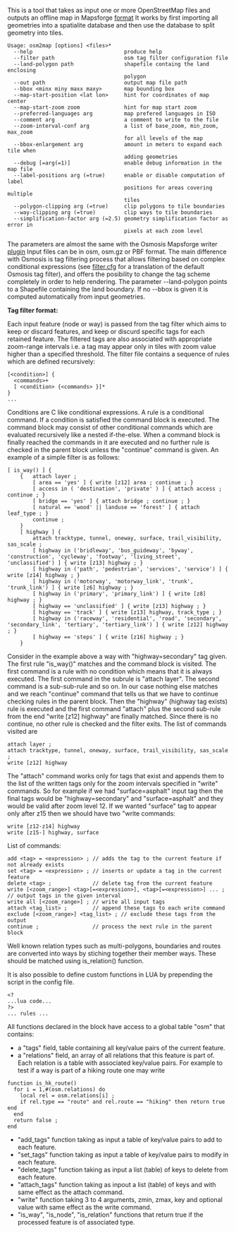 This is a tool that takes as input one or more OpenStreetMap files and outputs an offline map in Mapsforge [format](https://github.com/mapsforge/mapsforge/blob/master/docs/Specification-Binary-Map-File.md)
It works by first importing all geometries into a spatialite database and then use the database to split geometry into tiles.
```
Usage: osm2map [options] <files>*
  --help                             produce help
  --filter path                      osm tag filter configuration file
  --land-polygon path                shapefile containg the land enclosing 
                                     polygon
  --out path                         output map file path
  --bbox <minx miny maxx maxy>       map bounding box
  --map-start-position <lat lon>     hint for coordinates of map center
  --map-start-zoom zoom              hint for map start zoom
  --preferred-languages arg          map prefered languages in ISO
  --comment arg                      a comment to write to the file
  --zoom-interval-conf arg           a list of base_zoom, min_zoom, max_zoom 
                                     for all levels of the map
  --bbox-enlargement arg             amount in meters to expand each tile when 
                                     adding geometries
  --debug [=arg(=1)]                 enable debug information in the map file
  --label-positions arg (=true)      enable or disable computation of label 
                                     positions for areas covering multiple 
                                     tiles
  --polygon-clipping arg (=true)     clip polygons to tile boundaries
  --way-clipping arg (=true)         clip ways to tile boundaries
  --simplification-factor arg (=2.5) geometry simplification factor as error in
                                     pixels at each zoom level
```
The parameters are almost the same with the Osmosis Mapsforge writer [plugin](https://github.com/mapsforge/mapsforge/blob/master/docs/Getting-Started-Map-Writer.md)
Input files can be in osm, osm.gz or PBF format. The main difference with Osmosis is tag filtering process that allows filtering 
based on complex  conditional expressions (see [filter.cfg](https://github.com/malasiot/mftools/blob/master/data/filter.cfg) for a translation of the default Osmosis tag filter), and offers the posibility to change the tag scheme 
completely in order to help rendering. The parameter --land-polygon points to a Shapefile containing the land boundary. 
If no --bbox is given it is computed automatically from input geometries. 

**Tag filter format:**

Each input feature (node or way) is passed from the tag filter which aims to keep or discard features, and keep or discurd specific 
tags for each retained feature. The filtered tags are also associated with appropriate zoom-range intervals i.e. a tag may appear 
only in tiles with zoom value higher than a specified threshold. The filter file contains a sequence of rules which are defined 
recursively:
```
[<condition>] {
  <commands>+
  [ <condition> {<commands> }]*
}
...
```
Conditions are C like conditional expressions. A rule is a conditional command. If a condition is satisfied the command block is executed. The command block may consist of 
other conditional commands which are evaluated recursively like a nested if-the-else. When a command block is finally reached 
the commands in it are executed and no further rule is checked in the parent block unless the "continue" command is given. 
An example of a simple filter is as follows:
```
[ is_way() ] { 
    {   attach layer ; 
        [ area == 'yes' ] { write [z12] area ; continue ; }
        [ access in ( 'destination', 'private' ) ] { attach access ; continue ; }
        [ bridge == 'yes' ] { attach bridge ; continue ; }
        [ natural == 'wood' || landuse == 'forest' ] { attach leaf_type ; }  
        continue ; 
    }
    [ highway ] {
        attach tracktype, tunnel, oneway, surface, trail_visibility, sas_scale ; 
        [ highway in ('bridleway', 'bus_guideway', 'byway', 'construction', 'cycleway', 'footway', 'living_street', 'unclassified') ] { write [z13] highway ; }
        [ highway in ('path', 'pedestrian', 'services', 'service') ] { write [z14] highway ; }
        [ highway in ('motorway', 'motorway_link', 'trunk', 'trunk_link') ] { write [z6] highway ; }
        [ highway in ('primary', 'primary_link') ] { write [z8] highway ; }
        [ highway == 'unclassified' ] { write [z13] highway ; }
        [ highway == 'track' ] { write [z13] highway, track_type ; }
        [ highway in ('raceway', 'residential', 'road', 'secondary', 'secondary_link', 'tertiary', 'tertiary_link') ] { write [z12] highway ; }
        [ highway == 'steps' ] { write [z16] highway ; }
    }
```
Consider in the example above a way with "highway=secondary" tag given. The first rule "is_way()" matches and the command block
is visited.
The first command is a rule with no condition which means that it is always executed. The first command in the subrule is "attach layer".
The second command is a sub-sub-rule and so on. In our case nothing else matches and we reach "continue" command that tells us 
that we have to continue checking rules in the parent block. Then the "highway" (highway tag exists) rule is executed and the 
first command "attach" plus the second sub-rule from the end "write [z12] highway" are finally matched. Since there is no continue, 
no other rule is checked and the filter exits. The list of commands visited are 
```
attach layer ;
attach tracktype, tunnel, oneway, surface, trail_visibility, sas_scale ; 
write [z12] highway
```
The "attach" command works only for tags that exist and appends them to the list of the written tags only for the zoom intervals specified
in "write" commands. So for example if we had "surface=asphalt" input tag then the final tags would be "highway=secondary" and "surface=asphalt" and
they would be valid after zoom level 12. If we wanted "surface" tag to appear only after z15 then we should have two "write commands:
```
write [z12-z14] highway
write [z15-] highway, surface
```
List of commands:
```
add <tag> = <expression> ; // adds the tag to the current feature if not already exists
set <tag> = <expression> ; // inserts or update a tag in the current feature
delete <tag> ;             // delete tag from the current feature
write [<zoom_range>] <tag>[=<expression>], <tag>[=<expression>] ... ; // output tags in the given interval 
write all [<zoom_range>] ; // write all input tags
attach <tag_list> ;        // append these tags to each write command
exclude [<zoom_range>] <tag_list> ; // exclude these tags from the output
continue ;                 // process the next rule in the parent block
```
Well known relation types such as multi-polygons, boundaries and routes are converted into ways by stiching together their member ways. These should be matched using is_relation() function.

It is also possible to define custom functions in LUA by prepending the script in the config file.
```
<?
...lua code...
?>
... rules ...
```
All functions declared in the block have access to a global table "osm" that contains:
- a "tags" field, table containing all key/value pairs of the current feature.
- a "relations" field, an array of all relations that this feature is part of. Each relation is a table with associated key/value pairs. For example to test if a way is part of a hiking route one may write
```
function is_hk_route()
  for i = 1,#(osm.relations) do
    local rel = osm.relations[i] ;
    if rel.type == "route" and rel.route == "hiking" then return true end
  end 
  return false ;
end
```
- "add_tags" function taking as input a table of key/value pairs to add to each feature.
- "set_tags" function taking as input a table of key/value pairs to modify in each feature.
- "delete_tags" function taking as input a list (table) of keys to delete from each feature.
- "attach_tags" function taking as inpout a list (table) of keys and with same effect as the attach command.
- "write" function taking 3 to 4 arguments, zmin, zmax, key and optional value with same effect as the write command.
- "is_way", "is_node", "is_relation" functions that return true if the processed feature is of associated type.
